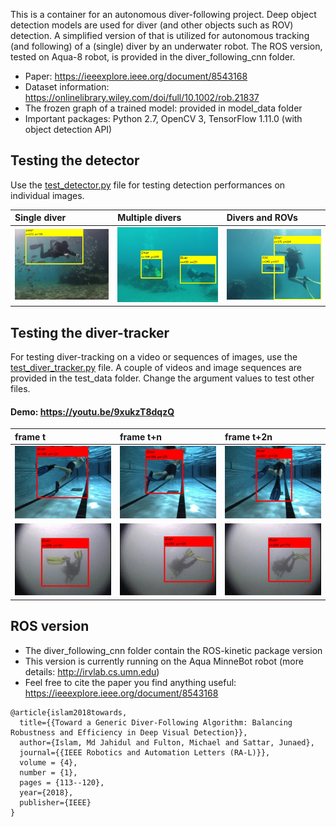 This is a container for an autonomous diver-following project. Deep object detection models are used for diver (and other objects such as ROV) detection. A simplified version of that is utilized for autonomous tracking (and following) of a (single) diver by an underwater robot. The ROS version, tested on Aqua-8 robot, is provided in the diver_following_cnn folder.

- Paper:  https://ieeexplore.ieee.org/document/8543168
- Dataset information:  https://onlinelibrary.wiley.com/doi/full/10.1002/rob.21837 
- The frozen graph of a trained model: provided in model_data folder
- Important packages: Python 2.7, OpenCV 3, TensorFlow 1.11.0 (with object detection API)

## Testing the detector
Use the [test_detector.py](test_detector.py) file for testing detection performances on individual images.

| Single diver | Multiple divers | Divers and ROVs | 
|:--------------------|:--------------------|:----------------|
| ![det-7](/test_data/res/6.jpg) | ![det-7](/test_data/res/7.jpg)     | ![det-1](/test_data/res/1.jpg) |


## Testing the diver-tracker 
For testing diver-tracking on a video or sequences of images, use the [test_diver_tracker.py](test_diver_tracker.py) file. A couple of videos and image sequences are provided in the test_data folder. Change the argument values to test other files.


#### Demo: https://youtu.be/9xukzT8dqzQ

| frame t | frame t+n | frame t+2n | 
|:--------------------|:----------------|:----------------
| ![det-86](/test_data/res/86.jpg)     | ![det-96](/test_data/res/96.jpg) |   ![det-106](/test_data/res/106.jpg) | 
| ![det-1118](/test_data/res/1118.jpg)     | ![det-1138](/test_data/res/1138.jpg) |   ![det-1158](/test_data/res/1158.jpg) | 




## ROS version
- The diver_following_cnn folder contain the ROS-kinetic package version 
- This version is currently running on the Aqua MinneBot robot (more details: http://irvlab.cs.umn.edu)
- Feel free to cite the paper you find anything useful:  https://ieeexplore.ieee.org/document/8543168
```
@article{islam2018towards,
  title={{Toward a Generic Diver-Following Algorithm: Balancing Robustness and Efficiency in Deep Visual Detection}},
  author={Islam, Md Jahidul and Fulton, Michael and Sattar, Junaed},
  journal={{IEEE Robotics and Automation Letters (RA-L)}},
  volume = {4},
  number = {1},
  pages = {113--120},
  year={2018},
  publisher={IEEE}
}
```
